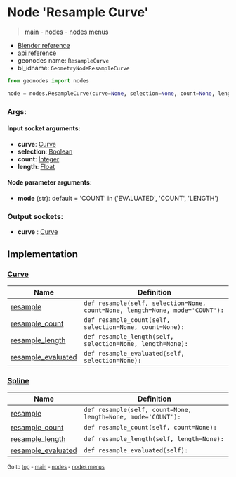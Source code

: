 # Node 'Resample Curve'

> [main](../structure.md) - [nodes](nodes.md) - [nodes menus](nodes_menus.md)

- [Blender reference](https://docs.blender.org/manual/en/latest/modeling/geometry_nodes/curve/resample_curve.html)
- [api reference](https://docs.blender.org/api/current/bpy.types.GeometryNodeResampleCurve.html)
- geonodes name: `ResampleCurve`
- bl_idname: `GeometryNodeResampleCurve`

```python
from geonodes import nodes

node = nodes.ResampleCurve(curve=None, selection=None, count=None, length=None, mode='COUNT')
```

### Args:

#### Input socket arguments:

- **curve**: [Curve](Curve.md)
- **selection**: [Boolean](Boolean.md)
- **count**: [Integer](Integer.md)
- **length**: [Float](Float.md)

#### Node parameter arguments:

- **mode** (str): default = 'COUNT' in ('EVALUATED', 'COUNT', 'LENGTH')

### Output sockets:

- **curve** : [Curve](Curve.md)

## Implementation

### [Curve](Curve.md)

| Name | Definition |
|------|------------|
 | [resample](Curve.md#resample) | `def resample(self, selection=None, count=None, length=None, mode='COUNT'):` |
 | [resample_count](Curve.md#resample_count) | `def resample_count(self, selection=None, count=None):` |
 | [resample_length](Curve.md#resample_length) | `def resample_length(self, selection=None, length=None):` |
 | [resample_evaluated](Curve.md#resample_evaluated) | `def resample_evaluated(self, selection=None):` |

### [Spline](Spline.md)

| Name | Definition |
|------|------------|
 | [resample](Spline.md#resample) | `def resample(self, count=None, length=None, mode='COUNT'):` |
 | [resample_count](Spline.md#resample_count) | `def resample_count(self, count=None):` |
 | [resample_length](Spline.md#resample_length) | `def resample_length(self, length=None):` |
 | [resample_evaluated](Spline.md#resample_evaluated) | `def resample_evaluated(self):` |

<sub>Go to [top](#node-Resample-Curve) - [main](../structure.md) - [nodes](nodes.md) - [nodes menus](nodes_menus.md)</sub>

